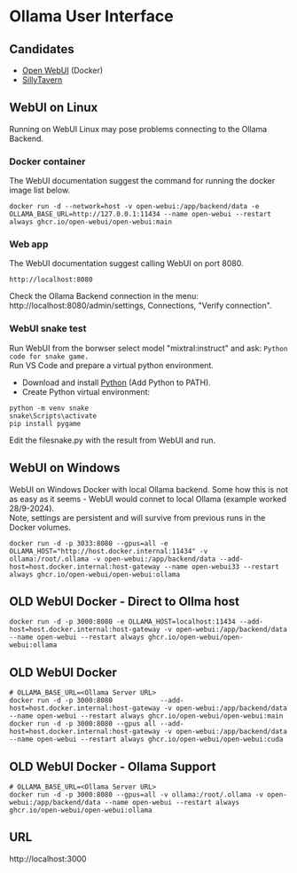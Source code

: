 # Ollama User Interface
## Candidates
* [Open WebUI](https://docs.openwebui.com/) (Docker)
* [SillyTavern](https://sillytavernai.com/)
## WebUI on Linux
Running on WebUI Linux may pose problems connecting to the Ollama Backend. 
### Docker container
The WebUI documentation suggest the command for running the docker image list below. 
```
docker run -d --network=host -v open-webui:/app/backend/data -e OLLAMA_BASE_URL=http://127.0.0.1:11434 --name open-webui --restart always ghcr.io/open-webui/open-webui:main
```
### Web app
The WebUI documentation suggest calling WebUI on port 8080.
```
http://localhost:8080
```
Check the Ollama Backend connection in the menu: http://localhost:8080/admin/settings, Connections, "Verify connection".
### WebUI snake test
Run WebUI from the borwser select model "mixtral:instruct" and ask: ```Python code for snake game.```  
Run VS Code and prepare a virtual python environment.
* Download and install [Python](https://www.python.org/downloads/) (Add Python to PATH).
* Create Python virtual environment:  
```
python -m venv snake
snake\Scripts\activate
pip install pygame
```
Edit the filesnake.py with the result from WebUI and run.
## WebUI on Windows
WebUI on Windows Docker with local Ollama backend. Some how this is not as easy as it seems - WebUI would connet to local Ollama (example worked 28/9-2024).  
Note, settings are persistent and will survive from previous runs in the Docker volumes.
```
docker run -d -p 3033:8080 --gpus=all -e OLLAMA_HOST="http://host.docker.internal:11434" -v ollama:/root/.ollama -v open-webui:/app/backend/data --add-host=host.docker.internal:host-gateway --name open-webui33 --restart always ghcr.io/open-webui/open-webui:ollama
```
## OLD WebUI Docker - Direct to Ollma host
```
docker run -d -p 3000:8080 -e OLLAMA_HOST=localhost:11434 --add-host=host.docker.internal:host-gateway -v open-webui:/app/backend/data --name open-webui --restart always ghcr.io/open-webui/open-webui:ollama
```
## OLD WebUI Docker
```
# OLLAMA_BASE_URL=<Ollama Server URL>
docker run -d -p 3000:8080            --add-host=host.docker.internal:host-gateway -v open-webui:/app/backend/data --name open-webui --restart always ghcr.io/open-webui/open-webui:main
docker run -d -p 3000:8080 --gpus all --add-host=host.docker.internal:host-gateway -v open-webui:/app/backend/data --name open-webui --restart always ghcr.io/open-webui/open-webui:cuda
```
## OLD WebUI Docker - Ollama Support
```
# OLLAMA_BASE_URL=<Ollama Server URL>
docker run -d -p 3000:8080 --gpus=all -v ollama:/root/.ollama -v open-webui:/app/backend/data --name open-webui --restart always ghcr.io/open-webui/open-webui:ollama
```
## URL
http://localhost:3000
